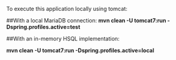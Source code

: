 To execute this application locally using tomcat:

##With a local MariaDB connection: 
**mvn clean -U tomcat7:run -Dspring.profiles.active=test**

##With an in-memory HSQL implementation: 

**mvn clean -U tomcat7:run -Dspring.profiles.active=local**
